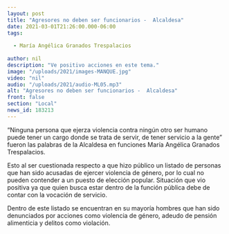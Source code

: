 ```yaml
---
layout: post
title: "Agresores no deben ser funcionarios -  Alcaldesa"
date: 2021-03-01T21:26:00.000-06:00
tags:
  
  - María Angélica Granados Trespalacios
  
author: nil
description: "Ve positivo acciones en este tema."
image: "/uploads/2021/images-MANQUE.jpg"
video: "nil"
audio: "/uploads/2021/audio-ML05.mp3"
alt: "Agresores no deben ser funcionarios -  Alcaldesa"
front: false
section: "Local"
news_id: 183213
---
```


“Ninguna persona que ejerza violencia contra ningún otro ser humano puede tener un cargo donde se trata de servir, de tener servicio a la gente” fueron las palabras de la Alcaldesa en funciones María Angélica Granados Trespalacios.

Esto al ser cuestionada respecto a que hizo público un listado de personas que han sido acusadas de ejercer violencia de género, por lo cual no pueden contender a un puesto de elección popular. Situación que vio positiva ya que quien busca estar dentro de la función pública debe de contar con la vocación de servicio.

Dentro de este listado se encuentran en su mayoría hombres que han sido denunciados por acciones como violencia de género, adeudo de pensión alimenticia y delitos como violación.
